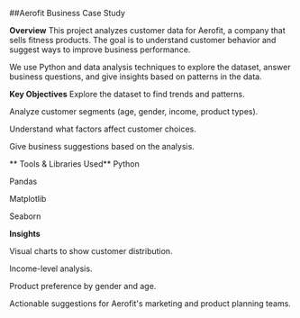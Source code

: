 ##Aerofit Business Case Study

 **Overview**
This project analyzes customer data for Aerofit, a company that sells fitness products. The goal is to understand customer behavior and suggest ways to improve business performance.

We use Python and data analysis techniques to explore the dataset, answer business questions, and give insights based on patterns in the data.

 **Key Objectives**
Explore the dataset to find trends and patterns.

Analyze customer segments (age, gender, income, product types).

Understand what factors affect customer choices.

Give business suggestions based on the analysis.


** Tools & Libraries Used**
Python

Pandas

Matplotlib

Seaborn

  **Insights** 

Visual charts to show customer distribution.

Income-level analysis.

Product preference by gender and age.

Actionable suggestions for Aerofit's marketing and product planning teams.


